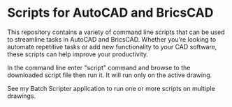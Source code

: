 # Scripts for AutoCAD and BricsCAD
This repository contains a variety of command line scripts that can be used to streamline tasks in AutoCAD and BricsCAD. Whether you’re looking to automate repetitive tasks or add new functionality to your CAD software, these scripts can help improve your productivity.

In the command line enter "script" command and browse to the downloaded script file then run it. It will run only on the active drawing.

See my Batch Scripter application to run one or more scripts on multiple drawings.
